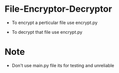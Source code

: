 # File-Encryptor-Decryptor

- To encrypt a perticular file use encrypt.py

- To decrypt that file use encrypt.py

# Note
- Don't use main.py file its for testing and unreliable
